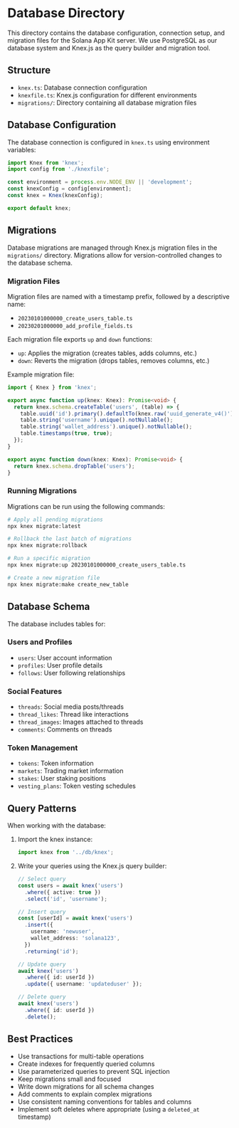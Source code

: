 # Database Directory

This directory contains the database configuration, connection setup, and migration files for the Solana App Kit server. We use PostgreSQL as our database system and Knex.js as the query builder and migration tool.

## Structure

- `knex.ts`: Database connection configuration
- `knexfile.ts`: Knex.js configuration for different environments
- `migrations/`: Directory containing all database migration files

## Database Configuration

The database connection is configured in `knex.ts` using environment variables:

```typescript
import Knex from 'knex';
import config from './knexfile';

const environment = process.env.NODE_ENV || 'development';
const knexConfig = config[environment];
const knex = Knex(knexConfig);

export default knex;
```

## Migrations

Database migrations are managed through Knex.js migration files in the `migrations/` directory. Migrations allow for version-controlled changes to the database schema.

### Migration Files

Migration files are named with a timestamp prefix, followed by a descriptive name:
- `20230101000000_create_users_table.ts`
- `20230201000000_add_profile_fields.ts`

Each migration file exports `up` and `down` functions:
- `up`: Applies the migration (creates tables, adds columns, etc.)
- `down`: Reverts the migration (drops tables, removes columns, etc.)

Example migration file:

```typescript
import { Knex } from 'knex';

export async function up(knex: Knex): Promise<void> {
  return knex.schema.createTable('users', (table) => {
    table.uuid('id').primary().defaultTo(knex.raw('uuid_generate_v4()'));
    table.string('username').unique().notNullable();
    table.string('wallet_address').unique().notNullable();
    table.timestamps(true, true);
  });
}

export async function down(knex: Knex): Promise<void> {
  return knex.schema.dropTable('users');
}
```

### Running Migrations

Migrations can be run using the following commands:

```bash
# Apply all pending migrations
npx knex migrate:latest

# Rollback the last batch of migrations
npx knex migrate:rollback

# Run a specific migration
npx knex migrate:up 20230101000000_create_users_table.ts

# Create a new migration file
npx knex migrate:make create_new_table
```

## Database Schema

The database includes tables for:

### Users and Profiles
- `users`: User account information
- `profiles`: User profile details
- `follows`: User following relationships

### Social Features
- `threads`: Social media posts/threads
- `thread_likes`: Thread like interactions
- `thread_images`: Images attached to threads
- `comments`: Comments on threads

### Token Management
- `tokens`: Token information
- `markets`: Trading market information
- `stakes`: User staking positions
- `vesting_plans`: Token vesting schedules

## Query Patterns

When working with the database:

1. Import the knex instance:
   ```typescript
   import knex from '../db/knex';
   ```

2. Write your queries using the Knex.js query builder:
   ```typescript
   // Select query
   const users = await knex('users')
     .where({ active: true })
     .select('id', 'username');

   // Insert query
   const [userId] = await knex('users')
     .insert({
       username: 'newuser',
       wallet_address: 'solana123',
     })
     .returning('id');

   // Update query
   await knex('users')
     .where({ id: userId })
     .update({ username: 'updateduser' });

   // Delete query
   await knex('users')
     .where({ id: userId })
     .delete();
   ```

## Best Practices

- Use transactions for multi-table operations
- Create indexes for frequently queried columns
- Use parameterized queries to prevent SQL injection
- Keep migrations small and focused
- Write down migrations for all schema changes
- Add comments to explain complex migrations
- Use consistent naming conventions for tables and columns
- Implement soft deletes where appropriate (using a `deleted_at` timestamp)
